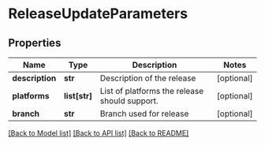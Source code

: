 # ReleaseUpdateParameters

## Properties
Name | Type | Description | Notes
------------ | ------------- | ------------- | -------------
**description** | **str** | Description of the release | [optional] 
**platforms** | **list[str]** | List of platforms the release should support. | [optional] 
**branch** | **str** | Branch used for release | [optional] 

[[Back to Model list]](../README.md#documentation-for-models) [[Back to API list]](../README.md#documentation-for-api-endpoints) [[Back to README]](../README.md)


